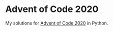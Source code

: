 # Advent of Code 2020

My solutions for [Advent of Code 2020](https://adventofcode.com/2020) in Python.
